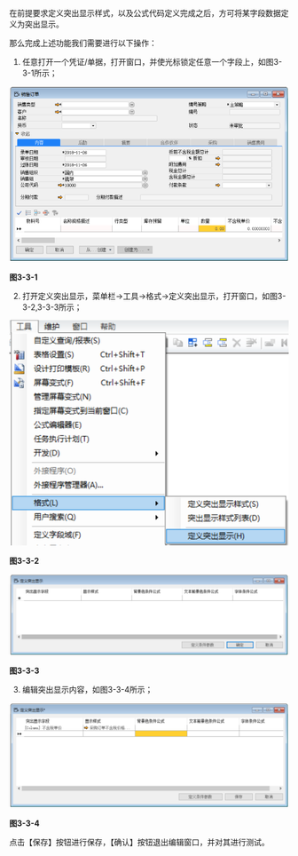 在前提要求定义突出显示样式，以及公式代码定义完成之后，方可将某字段数据定义为突出显示。

那么完成上述功能我们需要进行以下操作：

1. 任意打开一个凭证/单据，打开窗口，并使光标锁定任意一个字段上，如图3-3-1所示；

![img](images/zq3.3.1.png) 

**图3-3-1**

2. 打开定义突出显示，菜单栏->工具->格式->定义突出显示，打开窗口，如图3-3-2,3-3-3所示；

![img](images/zq3.3.2.png) 

**图3-3-2**

![img](images/zq3.3.3.png) 

**图3-3-3**

3. 编辑突出显示内容，如图3-3-4所示；

![img](images/zq3.3.4.png) 

**图3-3-4**

点击【保存】按钮进行保存，【确认】按钮退出编辑窗口，并对其进行测试。

